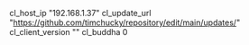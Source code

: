 cl_host_ip "192.168.1.37"
cl_update_url "https://github.com/timchucky/repository/edit/main/updates/"
cl_client_version ""
cl_buddha 0
